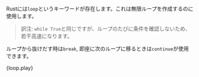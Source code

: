 <!--- Rust provides a `loop` keyword to indicate an infinite loop. --->
Rustには`loop`というキーワードが存在します。これは無限ループを作成するのに使用します。

> 訳注: `while True`と同じですが、ループのたびに条件を確認しないため、若干高速になります。

<!--- The `break` statement can be used to exit a loop at anytime, whereas the --->
<!--- `continue` statement can be used to skip the rest of the iteration and start a --->
<!--- new one. --->
ループから抜けだす時は`break`, 即座に次のループに移るときは`continue`が使用できます。

{loop.play}
